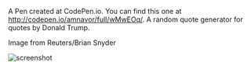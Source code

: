 A Pen created at CodePen.io. You can find this one at http://codepen.io/amnavor/full/wMwEOq/.
A random quote generator for quotes by Donald Trump.

Image from Reuters/Brian Snyder
 
![screenshot](https://cloud.githubusercontent.com/assets/12720744/12224337/b1069936-b7a2-11e5-9a3c-bc847c6c33a4.png)
